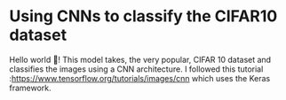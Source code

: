 # Using CNNs to classify the CIFAR10 dataset
Hello world 👋! This model takes, the very popular, CIFAR 10 dataset and classifies the images using a CNN architecture. I followed this tutorial :https://www.tensorflow.org/tutorials/images/cnn which uses the Keras framework.  
